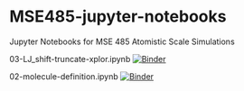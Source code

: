 # MSE485-jupyter-notebooks
Jupyter Notebooks for MSE 485 Atomistic Scale Simulations


03-LJ_shift-truncate-xplor.ipynb [![Binder](https://mybinder.org/badge_logo.svg)](https://mybinder.org/v2/gh/stattlab/MSE485-jupyter-notebooks/HEAD?urlpath=%2Fdoc%2Ftree%2F03-LJ-shift-truncate-xplor.ipynb)

02-molecule-definition.ipynb [![Binder](https://mybinder.org/badge_logo.svg)](https://mybinder.org/v2/gh/stattlab/MSE485-jupyter-notebooks/HEAD?urlpath=%2Fdoc%2Ftree%2F02-molecule-definition.ipynb)

